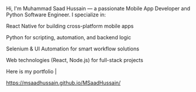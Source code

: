 Hi, I'm Muhammad Saad Hussain — a passionate Mobile App Developer and Python Software Engineer.
I specialize in:

React Native for building cross-platform mobile apps

Python for scripting, automation, and backend logic

Selenium & UI Automation for smart workflow solutions

Web technologies (React, Node.js) for full-stack projects

Here is my portfolio |

https://msaadhussain.github.io/MSaadHussain/
